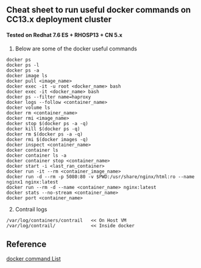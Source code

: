 ## Cheat sheet to run useful docker commands on CC13.x deployment cluster 
#### Tested on Redhat 7.6 ES + RHOSP13 + CN 5.x

1. Below are some of the docker useful commands 
```
docker ps
docker ps -l
docker ps -a
docker image ls
docker pull <image_name>
docker exec -it -u root <docker_name> bash
docker exec -it <docker_name> bash
docker ps --filter name=haproxy
docker logs --follow <container_name>
docker volume ls
docker rm <container_name>
docker rmi <image_name>
docker stop $(docker ps -a -q)
docker kill $(docker ps -q)
docker rm $(docker ps -a -q)
docker rmi $(docker images -q)
docker inspect <container_name>
docker container ls
docker container ls -a
docker container stop <container_name>
docker start -i <last_ran_container>
docker run -it --rm <container_image_name>
docker run -d --rm -p 5080:80 -v $PWD:/usr/share/nginx/html:ro --name nginx1 nginx:latest
docker run --rm -d --name <container_name> nginx:latest
docker stats --no-stream <container_name>
docker port <container_name>
```

2. Contrail logs
```
/var/log/containers/contrail   << On Host VM
/var/log/contrail/             << Inside docker
```

## Reference
[docker command List](https://docker.com)
